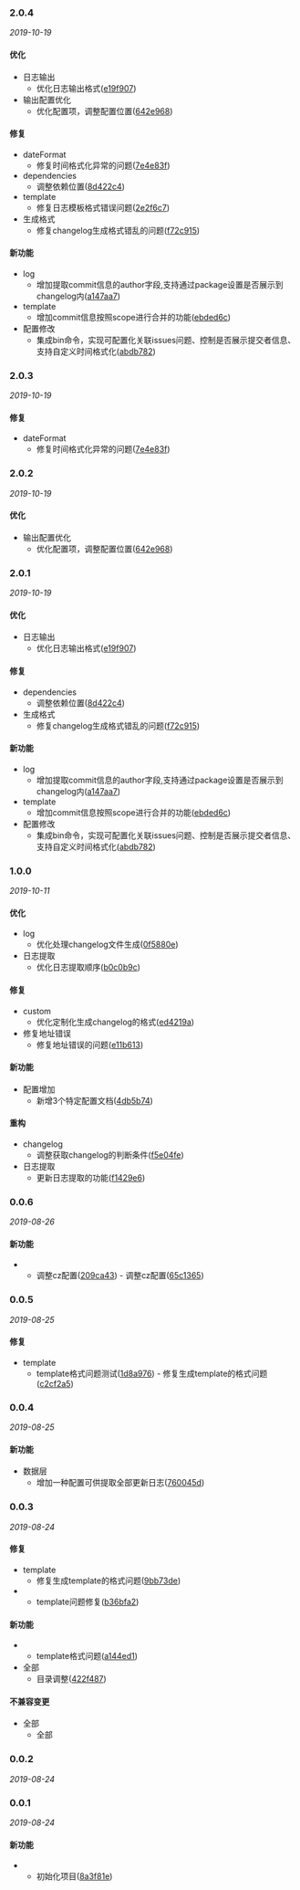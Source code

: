 ### 2.0.4

_2019-10-19_

#### 优化

- 日志输出
  - 优化日志输出格式([e19f907](https://github.com/WenHaoHuang/changelog-sn/commit/e19f907))
- 输出配置优化
  - 优化配置项，调整配置位置([642e968](https://github.com/WenHaoHuang/changelog-sn/commit/642e968))

#### 修复

- dateFormat
  - 修复时间格式化异常的问题([7e4e83f](https://github.com/WenHaoHuang/changelog-sn/commit/7e4e83f))
- dependencies
  - 调整依赖位置([8d422c4](https://github.com/WenHaoHuang/changelog-sn/commit/8d422c4))
- template
  - 修复日志模板格式错误问题([2e2f6c7](https://github.com/WenHaoHuang/changelog-sn/commit/2e2f6c7))
- 生成格式
  - 修复changelog生成格式错乱的问题([f72c915](https://github.com/WenHaoHuang/changelog-sn/commit/f72c915))

#### 新功能

- log
  - 增加提取commit信息的author字段,支持通过package设置是否展示到changelog内([a147aa7](https://github.com/WenHaoHuang/changelog-sn/commit/a147aa7))
- template
  - 增加commit信息按照scope进行合并的功能([ebded6c](https://github.com/WenHaoHuang/changelog-sn/commit/ebded6c))
- 配置修改
  - 集成bin命令，实现可配置化关联issues问题、控制是否展示提交者信息、支持自定义时间格式化([abdb782](https://github.com/WenHaoHuang/changelog-sn/commit/abdb782))

### 2.0.3

_2019-10-19_

#### 修复

- dateFormat
  - 修复时间格式化异常的问题([7e4e83f](https://github.com/WenHaoHuang/changelog-sn/commit/7e4e83f))

### 2.0.2

_2019-10-19_

#### 优化

- 输出配置优化
  - 优化配置项，调整配置位置([642e968](https://github.com/WenHaoHuang/changelog-sn/commit/642e968))

### 2.0.1

_2019-10-19_

#### 优化

- 日志输出
  - 优化日志输出格式([e19f907](https://github.com/WenHaoHuang/changelog-sn/commit/e19f907))

#### 修复

- dependencies
  - 调整依赖位置([8d422c4](https://github.com/WenHaoHuang/changelog-sn/commit/8d422c4))
- 生成格式
  - 修复changelog生成格式错乱的问题([f72c915](https://github.com/WenHaoHuang/changelog-sn/commit/f72c915))

#### 新功能

- log
  - 增加提取commit信息的author字段,支持通过package设置是否展示到changelog内([a147aa7](https://github.com/WenHaoHuang/changelog-sn/commit/a147aa7))
- template
  - 增加commit信息按照scope进行合并的功能([ebded6c](https://github.com/WenHaoHuang/changelog-sn/commit/ebded6c))
- 配置修改
  - 集成bin命令，实现可配置化关联issues问题、控制是否展示提交者信息、支持自定义时间格式化([abdb782](https://github.com/WenHaoHuang/changelog-sn/commit/abdb782))

### 1.0.0

_2019-10-11_

#### 优化

- log
  - 优化处理changelog文件生成([0f5880e](https://github.com/WenHaoHuang/changelog-sn/commit/0f5880e))
- 日志提取
  - 优化日志提取顺序([b0c0b9c](https://github.com/WenHaoHuang/changelog-sn/commit/b0c0b9c))

#### 修复

- custom
  - 优化定制化生成changelog的格式([ed4219a](https://github.com/WenHaoHuang/changelog-sn/commit/ed4219a))
- 修复地址错误
  - 修复地址错误的问题([e11b613](https://github.com/WenHaoHuang/changelog-sn/commit/e11b613))

#### 新功能

- 配置增加
  - 新增3个特定配置文档([4db5b74](https://github.com/WenHaoHuang/changelog-sn/commit/4db5b74))

#### 重构

- changelog
  - 调整获取changelog的判断条件([f5e04fe](https://github.com/WenHaoHuang/changelog-sn/commit/f5e04fe))
- 日志提取
  - 更新日志提取的功能([f1429e6](https://github.com/WenHaoHuang/changelog-sn/commit/f1429e6))

### 0.0.6

_2019-08-26_

#### 新功能

- 
  - 调整cz配置([209ca43](https://github.com/WenHaoHuang/changelog-sn/commit/209ca43))  - 调整cz配置([65c1365](https://github.com/WenHaoHuang/changelog-sn/commit/65c1365))

### 0.0.5

_2019-08-25_

#### 修复

- template
  - template格式问题测试([1d8a976](https://github.com/WenHaoHuang/changelog-sn/commit/1d8a976))  - 修复生成template的格式问题([c2cf2a5](https://github.com/WenHaoHuang/changelog-sn/commit/c2cf2a5))

### 0.0.4

_2019-08-25_

#### 新功能

- 数据层
  - 增加一种配置可供提取全部更新日志([760045d](https://github.com/WenHaoHuang/changelog-sn/commit/760045d))

### 0.0.3

_2019-08-24_

#### 修复

- template
  - 修复生成template的格式问题([9bb73de](https://github.com/WenHaoHuang/changelog-sn/commit/9bb73de))
- 
  - template问题修复([b36bfa2](https://github.com/WenHaoHuang/changelog-sn/commit/b36bfa2))

#### 新功能

- 
  - template格式问题([a144ed1](https://github.com/WenHaoHuang/changelog-sn/commit/a144ed1))
- 全部
  - 目录调整([422f487](https://github.com/WenHaoHuang/changelog-sn/commit/422f487))


#### 不兼容变更

- 全部
  - 全部

### 0.0.2

_2019-08-24_

### 0.0.1

_2019-08-24_

#### 新功能

- 
  - 初始化项目([8a3f81e](https://github.com/WenHaoHuang/changelog-sn/commit/8a3f81e))

